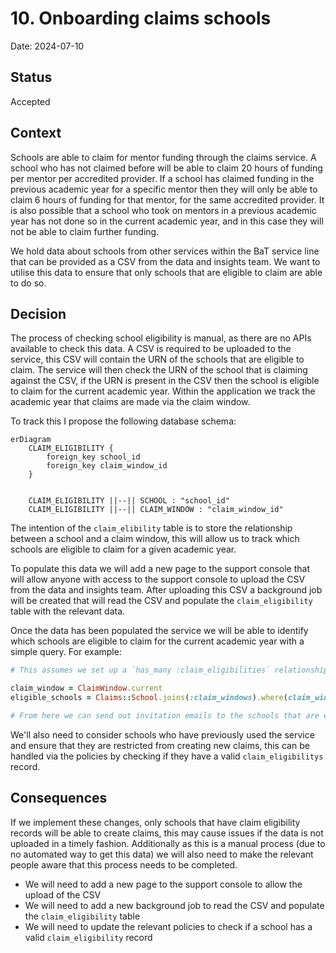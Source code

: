 # 10. Onboarding claims schools

Date: 2024-07-10

## Status

Accepted

## Context

Schools are able to claim for mentor funding through the claims service. A school who has not claimed before will be able to claim 20 hours of funding per mentor per accredited provider. If a school has claimed funding in the previous academic year for a specific mentor then they will only be able to claim 6 hours of funding for that mentor, for the same accredited provider. It is also possible that a school who took on mentors in a previous academic year has not done so in the current academic year, and in this case they will not be able to claim further funding.

We hold data about schools from other services within the BaT service line that can be provided as a CSV from the data and insights team. We want to utilise this data to ensure that only schools that are eligible to claim are able to do so.

## Decision

The process of checking school eligibility is manual, as there are no APIs available to check this data. A CSV is required to be uploaded to the service, this CSV will contain the URN of the schools that are eligible to claim. The service will then check the URN of the school that is claiming against the CSV, if the URN is present in the CSV then the school is eligible to claim for the current academic year. Within the application we track the academic year that claims are made via the claim window.

To track this I propose the following database schema:

```mermaid
erDiagram
    CLAIM_ELIGIBILITY {
        foreign_key school_id
        foreign_key claim_window_id
    }

    
    CLAIM_ELIGIBILITY ||--|| SCHOOL : "school_id"
    CLAIM_ELIGIBILITY ||--|| CLAIM_WINDOW : "claim_window_id"
```

The intention of the `claim_elibility` table is to store the relationship between a school and a claim window, this will allow us to track which schools are eligible to claim for a given academic year.

To populate this data we will add a new page to the support console that will allow anyone with access to the support console to upload the CSV from the data and insights team. After uploading this CSV a background job will be created that will read the CSV and populate the `claim_eligibility` table with the relevant data.

Once the data has been populated the service we will be able to identify which schools are eligible to claim for the current academic year with a simple query. For example:

```ruby
# This assumes we set up a `has_many :claim_eligibilities` relationship and a `has_many :claim_windows, through: :claim_eligibilities` relationship on the `Claims::School` model

claim_window = ClaimWindow.current
eligible_schools = Claims::School.joins(:claim_windows).where(claim_windows: { id: claim_window.id })

# From here we can send out invitation emails to the schools that are eligible to claim to onboard their users
```

We'll also need to consider schools who have previously used the service and ensure that they are restricted from creating new claims, this can be handled via the policies by checking if they have a valid `claim_eligibilitys` record.

## Consequences

If we implement these changes, only schools that have claim eligibility records will be able to create claims, this may cause issues if the data is not uploaded in a timely fashion. Additionally as this is a manual process (due to no automated way to get this data) we will also need to make the relevant people aware that this process needs to be completed.

- We will need to add a new page to the support console to allow the upload of the CSV
- We will need to add a new background job to read the CSV and populate the `claim_eligibility` table
- We will need to update the relevant policies to check if a school has a valid `claim_eligibility` record
